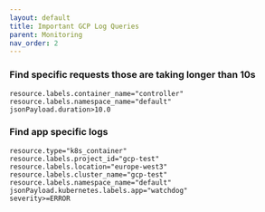 ```yaml
---
layout: default
title: Important GCP Log Queries
parent: Monitoring
nav_order: 2
---
```


### Find specific requests those are taking longer than 10s
```shell
resource.labels.container_name="controller"
resource.labels.namespace_name="default"
jsonPayload.duration>10.0
```

### Find app specific logs
```shell
resource.type="k8s_container"
resource.labels.project_id="gcp-test"
resource.labels.location="europe-west3"
resource.labels.cluster_name="gcp-test"
resource.labels.namespace_name="default"
jsonPayload.kubernetes.labels.app="watchdog"
severity>=ERROR
```